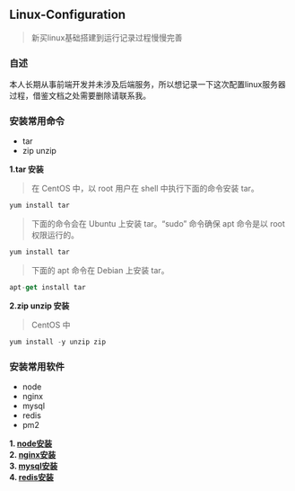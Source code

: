## Linux-Configuration
>新买linux基础搭建到运行记录过程慢慢完善
### 自述
本人长期从事前端开发并未涉及后端服务，所以想记录一下这次配置linux服务器过程，借鉴文档之处需要删除请联系我。
### 安装常用命令
* tar
* zip unzip

**1.tar 安装**  
>在 CentOS 中，以 root 用户在 shell 中执行下面的命令安装 tar。

```js
yum install tar
```
>下面的命令会在 Ubuntu 上安装 tar。“sudo” 命令确保 apt 命令是以 root 权限运行的。

```js
yum install tar
```
>下面的 apt 命令在 Debian 上安装 tar。

```js
apt-get install tar
```
**2.zip unzip 安装**  
> CentOS 中

```js
yum install -y unzip zip
```

### 安装常用软件
* node  
* nginx  
* mysql  
* redis  
* pm2  

**1. [node安装](https://github.com/wangQiaoBrother/Linux-Configuration/issues/1)**  
**2. [nginx安装](https://github.com/wangQiaoBrother/Linux-Configuration/issues/2)**  
**3. [mysql安装](https://github.com/wangQiaoBrother/Linux-Configuration/issues/3)**   
**4. [redis安装](https://github.com/wangQiaoBrother/Linux-Configuration/issues/4)**  
  
